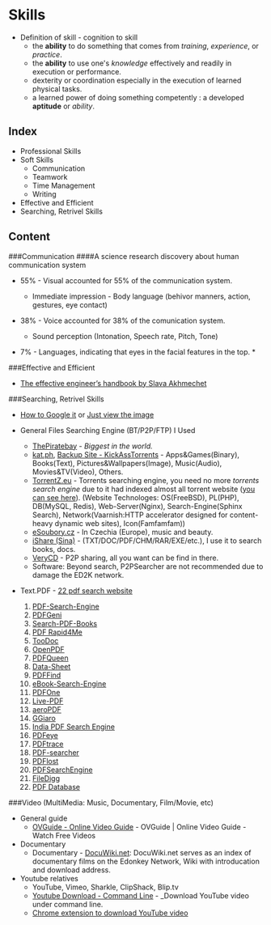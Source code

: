 <html>
<head><title>Skills</title></head>
<body>

Skills
======
* Definition of skill - cognition to skill
  * the __ability__ to do something that comes from _training_, _experience_, or _practice_.
  * the __ability__ to use one's _knowledge_ effectively and readily in execution or performance.
  * dexterity or coordination especially in the execution of learned physical tasks.
  * a learned power of doing something competently : a developed __aptitude__ or _ability_.

Index
------
* Professional Skills
* Soft Skills
  * Communication
  * Teamwork
  * Time Management
  * Writing
* Effective and Efficient
* Searching, Retrivel Skills



Content
-------
###Communication
####A science research discovery about human communication system
* 55% - Visual accounted for 55% of the communication system.
  * Immediate impression - Body language (behivor manners, action, gestures, eye contact)

* 38% - Voice accounted for 38% of the comunication system.
  * Sound perception (Intonation, Speech rate, Pitch, Tone)

* 7%  - Languages, indicating that eyes in the facial features in the top.
  * 


###Effective and Efficient
* [The effective engineer’s handbook by Slava Akhmechet](http://www.defmacro.org/2013/03/10/effective-handbook.html)





###Searching, Retrivel Skills
* [How to Google it](http://www.shahz.net/blog/google.html) or [Just view the image](http://www.shahz.net/wp-content/uploads/2013/01/57e3847edab3fae27d1fe04e77fe2aed.jpg)

* General Files Searching Engine (BT/P2P/FTP) I Used
  * [ThePiratebay](http://thepiratebay.sx) - _Biggest in the world._
  * [kat.ph](http://kat.ph), [Backup Site - KickAssTorrents](http://kickasstorrents.com) - Apps&Games(Binary), Books(Text), Pictures&Wallpapers(Image), Music(Audio), Movies&TV(Video), Others.
  * [TorrentZ.eu](http://torrentz.eu/) - Torrents searching engine, you need no more _torrents search engine_ due to it had indexed almost all torrent website ([you can see here](http://torrentz.eu/help)). (Website Technologes: OS(FreeBSD), PL(PHP), DB(MySQL, Redis), Web-Server(Nginx), Search-Engine(Sphinx Search), Network(Vaarnish:HTTP accelerator designed for content-heavy dynamic web sites), Icon(Famfamfam))
  * [eSoubory.cz](http://www.esoubory.cs/en) - In Czechia (Europe), music and beauty.
  * [iShare (Sina)](http://ishare.iask.sina.com.cn/) - (TXT/DOC/PDF/CHM/RAR/EXE/etc.), I use it to search books, docs.
  * [VeryCD](http://www.verycd.com) - P2P sharing, all you want can be find in there.
  * Software: Beyond search, P2PSearcher are not recommended due to damage the ED2K network.

* Text.PDF - [22 pdf search website](http://www.ipc.me/22-pdf-search-website.html)
  1. [PDF-Search-Engine](http://www.pdf-search-engine.com)
  2. [PDFGeni](http://www.pdfgeni.com)
  3. [Search-PDF-Books](http://search-pdf-books.com)
  4. [PDF Rapid4Me](http://pdf.rapid4me.com)
  5. [TooDoc](http://www.toodoc.com)
  6. [OpenPDF](http://openpdf.com)
  7. [PDFQueen](http://www.pdfqueen.com)
  8. [Data-Sheet](http://www.data-sheet.net)
  9. [PDFFind](http://pdfind.com)
  10. [eBook-Search-Engine](http://www.ebook-search-engine.com)
  11. [PDFOne](http://www.pdfone.com)
  12. [Live-PDF](http://live-pdf.com)
  13. [aeroPDF](http://www.aeropdf.com)
  14. [GGiaro](http://www.ggiaro.com)
  15. [India PDF Search Engine](http://www.pdfsearchengine.in)
  16. [PDFeye](http://www.pdfeye.com)
  17. [PDFtrace](http://pdftrace.com)
  18. [PDF-searcher](http://www.pdf-searcher.com)
  19. [PDFlost](http://pdflost.com)
  20. [PDFSearchEngine](http://www.pdfsearchengine.org)
  21. [FileDigg](http://www.filedigg.com)
  22. [PDF Database](http://pdfdatabase.com)


###Video (MultiMedia: Music, Documentary, Film/Movie, etc)
* General guide
  * [OVGuide - Online Video Guide](http://www.ovguide.com/) - OVGuide | Online Video Guide - Watch Free Videos
* Documentary
  * Documentary - [DocuWiki.net](http://docuwiki.net/index.php?title=Main_Page): DocuWiki.net serves as an index of documentary films on the Edonkey Network, Wiki with introducation and download address.
* Youtube relatives
  * YouTube, Vimeo, Sharkle, ClipShack, Blip.tv
  * [Youtube Download - Command Line](https://github.com/rg3/youtube-dl) - _Download YouTube video under command line.
  * [Chrome extension to download YouTube video](http://www.oxytube.com/)



</body>
</html>
